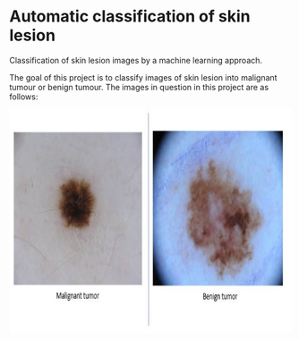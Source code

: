 # Automatic classification of skin lesion

Classification of skin lesion images by a machine learning approach.

The goal of this project is to classify images of skin lesion into malignant tumour or benign tumour. The images in question in this project are as follows:

<p align="center">
<img  src="https://github.com/LefdRida/Automatic-classification-of-skin-lesion/blob/main/images/0%261%20tumours.JPG" height="400" width="700"/>
</p>
